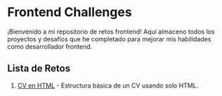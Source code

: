 # Frontend Challenges

¡Bienvenido a mi repositorio de retos frontend! Aquí almaceno todos los proyectos y desafíos que he completado para mejorar mis habilidades como desarrollador frontend.

## Lista de Retos

1. [CV en HTML](https://github.com/joseMarchanDev/frontend-challenges/challenges/single-page-cv) - Estructura básica de un CV usando solo HTML.
